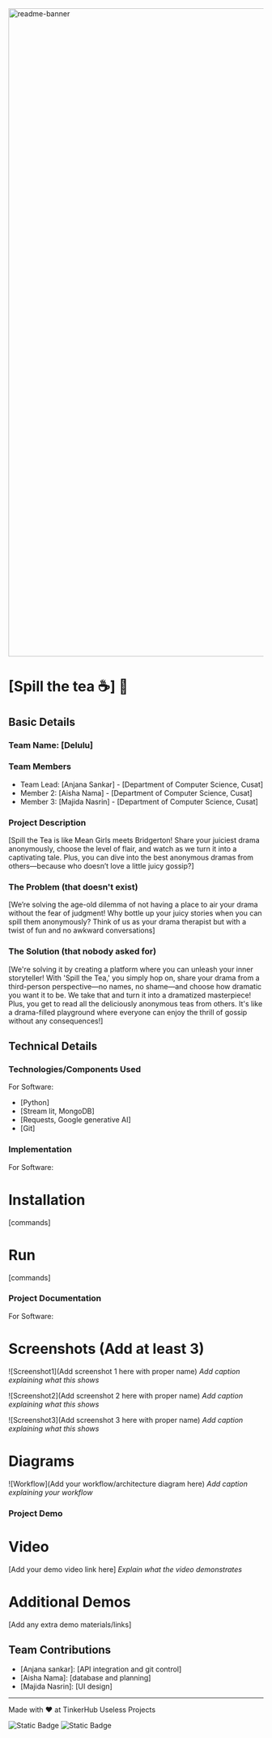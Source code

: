 <img width="1280" alt="readme-banner" src="https://github.com/user-attachments/assets/35332e92-44cb-425b-9dff-27bcf1023c6c">

# [Spill the tea ☕] 🎯


## Basic Details
### Team Name: [Delulu]


### Team Members
- Team Lead: [Anjana Sankar] - [Department of Computer Science, Cusat]
- Member 2: [Aisha Nama] - [Department of Computer Science, Cusat]
- Member 3: [Majida Nasrin] - [Department of Computer Science, Cusat]

### Project Description
[Spill the Tea is like Mean Girls meets Bridgerton! Share your juiciest drama anonymously, choose the level of flair, and watch as we turn it into a captivating tale. Plus, you can dive into the best anonymous dramas from others—because who doesn’t love a little juicy gossip?]

### The Problem (that doesn't exist)
[We’re solving the age-old dilemma of not having a place to air your drama without the fear of judgment! Why bottle up your juicy stories when you can spill them anonymously? Think of us as your drama therapist but with a twist of fun and no awkward conversations]

### The Solution (that nobody asked for)
[We're solving it by creating a platform where you can unleash your inner storyteller! With 'Spill the Tea,' you simply hop on, share your drama from a third-person perspective—no names, no shame—and choose how dramatic you want it to be. We take that and turn it into a dramatized masterpiece! Plus, you get to read all the deliciously anonymous teas from others. It's like a drama-filled playground where everyone can enjoy the thrill of gossip without any consequences!]

## Technical Details
### Technologies/Components Used
For Software:
- [Python]
- [Stream lit, MongoDB]
- [Requests, Google generative AI]
- [Git]


### Implementation
For Software:
# Installation
[commands]

# Run
[commands]

### Project Documentation
For Software:

# Screenshots (Add at least 3)
![Screenshot1](Add screenshot 1 here with proper name)
*Add caption explaining what this shows*

![Screenshot2](Add screenshot 2 here with proper name)
*Add caption explaining what this shows*

![Screenshot3](Add screenshot 3 here with proper name)
*Add caption explaining what this shows*

# Diagrams
![Workflow](Add your workflow/architecture diagram here)
*Add caption explaining your workflow*


### Project Demo
# Video
[Add your demo video link here]
*Explain what the video demonstrates*

# Additional Demos
[Add any extra demo materials/links]

## Team Contributions
- [Anjana sankar]: [API integration and git control]
- [Aisha Nama]: [database and planning]
- [Majida Nasrin]: [UI design]

---
Made with ❤️ at TinkerHub Useless Projects 

![Static Badge](https://img.shields.io/badge/TinkerHub-24?color=%23000000&link=https%3A%2F%2Fwww.tinkerhub.org%2F)
![Static Badge](https://img.shields.io/badge/UselessProject--24-24?link=https%3A%2F%2Fwww.tinkerhub.org%2Fevents%2FQ2Q1TQKX6Q%2FUseless%2520Projects)



